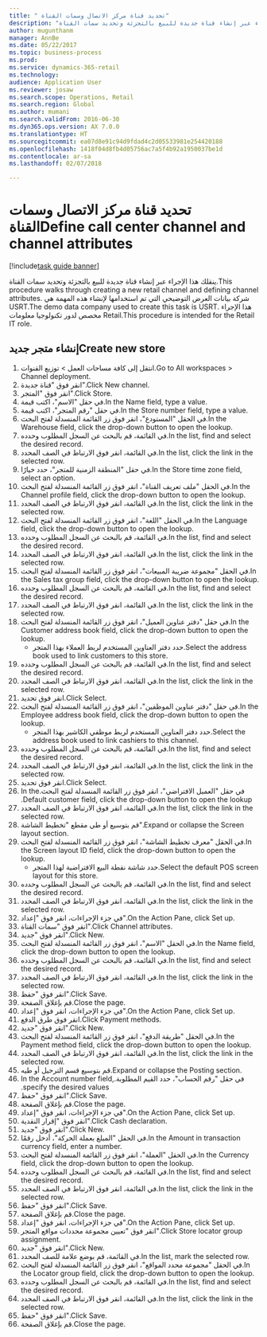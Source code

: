 ```yaml
--- 
title: " تحديد قناة مركز الاتصال وسمات القناة"
description: "ينقلك هذا الإجراء عبر إنشاء قناة جديدة للبيع بالتجزئة وتحديد سمات القناة."
author: mugunthanm
manager: AnnBe
ms.date: 05/22/2017
ms.topic: business-process
ms.prod: 
ms.service: dynamics-365-retail
ms.technology: 
audience: Application User
ms.reviewer: josaw
ms.search.scope: Operations, Retail
ms.search.region: Global
ms.author: mumani
ms.search.validFrom: 2016-06-30
ms.dyn365.ops.version: AX 7.0.0
ms.translationtype: HT
ms.sourcegitcommit: ea07d8e91c94d9fdad4c2d05533981e254420188
ms.openlocfilehash: 1418f04d8fb4d05756ac7a5f4b92a1950037be1d
ms.contentlocale: ar-sa
ms.lasthandoff: 02/07/2018

---
```

# <a name="define-call-center-channel-and-channel-attributes"></a><span data-ttu-id="e6f5b-103"> تحديد قناة مركز الاتصال وسمات القناة</span><span class="sxs-lookup"><span data-stu-id="e6f5b-103">Define call center channel and channel attributes</span></span>

[!include[task guide banner](../includes/task-guide-banner.md)]

<span data-ttu-id="e6f5b-104">ينقلك هذا الإجراء عبر إنشاء قناة جديدة للبيع بالتجزئة وتحديد سمات القناة.</span><span class="sxs-lookup"><span data-stu-id="e6f5b-104">This procedure walks through creating a new retail channel and defining channel attributes.</span></span> <span data-ttu-id="e6f5b-105">شركة بيانات العرض التوضيحي التي تم استخدامها لإنشاء هذه المهمة هي USRT.‬</span><span class="sxs-lookup"><span data-stu-id="e6f5b-105">The demo data company used to create this task is USRT.</span></span> <span data-ttu-id="e6f5b-106">هذا الإجراء مخصص لدور تكنولوجيا معلومات Retail‬.</span><span class="sxs-lookup"><span data-stu-id="e6f5b-106">This procedure is intended for the Retail IT role.</span></span>


## <a name="create-new-store"></a><span data-ttu-id="e6f5b-107">إنشاء متجر جديد</span><span class="sxs-lookup"><span data-stu-id="e6f5b-107">Create new store</span></span>
1. <span data-ttu-id="e6f5b-108">انتقل إلى كافة مساحات العمل > توزيع القنوات.</span><span class="sxs-lookup"><span data-stu-id="e6f5b-108">Go to All workspaces > Channel deployment.</span></span>
2. <span data-ttu-id="e6f5b-109">انقر فوق "قناة جديدة".</span><span class="sxs-lookup"><span data-stu-id="e6f5b-109">Click New channel.</span></span>
3. <span data-ttu-id="e6f5b-110">انقر فوق "المتجر".</span><span class="sxs-lookup"><span data-stu-id="e6f5b-110">Click Store.</span></span>
4. <span data-ttu-id="e6f5b-111">في حقل "الاسم"، اكتب قيمة.</span><span class="sxs-lookup"><span data-stu-id="e6f5b-111">In the Name field, type a value.</span></span>
5. <span data-ttu-id="e6f5b-112">في حقل "رقم المتجر"، اكتب قيمة.</span><span class="sxs-lookup"><span data-stu-id="e6f5b-112">In the Store number field, type a value.</span></span>
6. <span data-ttu-id="e6f5b-113">في الحقل "المستودع"، انقر فوق زر القائمة المنسدلة لفتح البحث.</span><span class="sxs-lookup"><span data-stu-id="e6f5b-113">In the Warehouse field, click the drop-down button to open the lookup.</span></span>
7. <span data-ttu-id="e6f5b-114">في القائمة، قم بالبحث عن السجل المطلوب وحدده.</span><span class="sxs-lookup"><span data-stu-id="e6f5b-114">In the list, find and select the desired record.</span></span>
8. <span data-ttu-id="e6f5b-115">في القائمة، انقر فوق الارتباط في الصف المحدد.</span><span class="sxs-lookup"><span data-stu-id="e6f5b-115">In the list, click the link in the selected row.</span></span>
9. <span data-ttu-id="e6f5b-116">في حقل "‏‫المنطقة الزمنية للمتجر‬"، حدد خيارًا.</span><span class="sxs-lookup"><span data-stu-id="e6f5b-116">In the Store time zone field, select an option.</span></span>
10. <span data-ttu-id="e6f5b-117">في الحقل "ملف تعريف القناة‬"، انقر فوق زر القائمة المنسدلة لفتح البحث.</span><span class="sxs-lookup"><span data-stu-id="e6f5b-117">In the Channel profile field, click the drop-down button to open the lookup.</span></span>
11. <span data-ttu-id="e6f5b-118">في القائمة، انقر فوق الارتباط في الصف المحدد.</span><span class="sxs-lookup"><span data-stu-id="e6f5b-118">In the list, click the link in the selected row.</span></span>
12. <span data-ttu-id="e6f5b-119">في الحقل "اللغة"، انقر فوق زر القائمة المنسدلة لفتح البحث.</span><span class="sxs-lookup"><span data-stu-id="e6f5b-119">In the Language field, click the drop-down button to open the lookup.</span></span>
13. <span data-ttu-id="e6f5b-120">في القائمة، قم بالبحث عن السجل المطلوب وحدده.</span><span class="sxs-lookup"><span data-stu-id="e6f5b-120">In the list, find and select the desired record.</span></span>
14. <span data-ttu-id="e6f5b-121">في القائمة، انقر فوق الارتباط في الصف المحدد.</span><span class="sxs-lookup"><span data-stu-id="e6f5b-121">In the list, click the link in the selected row.</span></span>
15. <span data-ttu-id="e6f5b-122">في الحقل "مجموعة ضريبة المبيعات"، انقر فوق زر القائمة المنسدلة لفتح البحث.</span><span class="sxs-lookup"><span data-stu-id="e6f5b-122">In the Sales tax group field, click the drop-down button to open the lookup.</span></span>
16. <span data-ttu-id="e6f5b-123">في القائمة، قم بالبحث عن السجل المطلوب وحدده.</span><span class="sxs-lookup"><span data-stu-id="e6f5b-123">In the list, find and select the desired record.</span></span>
17. <span data-ttu-id="e6f5b-124">في القائمة، انقر فوق الارتباط في الصف المحدد.</span><span class="sxs-lookup"><span data-stu-id="e6f5b-124">In the list, click the link in the selected row.</span></span>
18. <span data-ttu-id="e6f5b-125">في حقل "دفتر عناوين العميل"، انقر فوق زر القائمة المنسدلة لفتح البحث.</span><span class="sxs-lookup"><span data-stu-id="e6f5b-125">In the Customer address book field, click the drop-down button to open the lookup.</span></span>
    * <span data-ttu-id="e6f5b-126">حدد دفتر العناوين المستخدم لربط العملاء بهذا المتجر.</span><span class="sxs-lookup"><span data-stu-id="e6f5b-126">Select the address book used to link customers to this store.</span></span>  
19. <span data-ttu-id="e6f5b-127">في القائمة، قم بالبحث عن السجل المطلوب وحدده.</span><span class="sxs-lookup"><span data-stu-id="e6f5b-127">In the list, find and select the desired record.</span></span>
20. <span data-ttu-id="e6f5b-128">في القائمة، انقر فوق الارتباط في الصف المحدد.</span><span class="sxs-lookup"><span data-stu-id="e6f5b-128">In the list, click the link in the selected row.</span></span>
21. <span data-ttu-id="e6f5b-129">انقر فوق تحديد.</span><span class="sxs-lookup"><span data-stu-id="e6f5b-129">Click Select.</span></span>
22. <span data-ttu-id="e6f5b-130">في حقل "دفتر عناوين الموظفين"، انقر فوق زر القائمة المنسدلة لفتح البحث.</span><span class="sxs-lookup"><span data-stu-id="e6f5b-130">In the Employee address book field, click the drop-down button to open the lookup.</span></span>
    * <span data-ttu-id="e6f5b-131">حدد دفتر العناوين المستخدم لربط موظفي الكاشير بهذا المتجر.</span><span class="sxs-lookup"><span data-stu-id="e6f5b-131">Select the address book used to link cashiers to this channel.</span></span>  
23. <span data-ttu-id="e6f5b-132">في القائمة، قم بالبحث عن السجل المطلوب وحدده.</span><span class="sxs-lookup"><span data-stu-id="e6f5b-132">In the list, find and select the desired record.</span></span>
24. <span data-ttu-id="e6f5b-133">في القائمة، انقر فوق الارتباط في الصف المحدد.</span><span class="sxs-lookup"><span data-stu-id="e6f5b-133">In the list, click the link in the selected row.</span></span>
25. <span data-ttu-id="e6f5b-134">انقر فوق تحديد.</span><span class="sxs-lookup"><span data-stu-id="e6f5b-134">Click Select.</span></span>
26. <span data-ttu-id="e6f5b-135">في حقل "‏‫العميل الافتراضي"، انقر فوق زر القائمة المنسدلة لفتح البحث.</span><span class="sxs-lookup"><span data-stu-id="e6f5b-135">In the Default customer field, click the drop-down button to open the lookup.</span></span>
27. <span data-ttu-id="e6f5b-136">في القائمة، انقر فوق الارتباط في الصف المحدد.</span><span class="sxs-lookup"><span data-stu-id="e6f5b-136">In the list, click the link in the selected row.</span></span>
28. <span data-ttu-id="e6f5b-137">قم بتوسيع أو طي مقطع "تخطيط الشاشة".</span><span class="sxs-lookup"><span data-stu-id="e6f5b-137">Expand or collapse the Screen layout section.</span></span>
29. <span data-ttu-id="e6f5b-138">في الحقل "معرف تخطيط الشاشة"، انقر فوق زر القائمة المنسدلة لفتح البحث.</span><span class="sxs-lookup"><span data-stu-id="e6f5b-138">In the Screen layout ID field, click the drop-down button to open the lookup.</span></span>
    * <span data-ttu-id="e6f5b-139">حدد شاشة نقطة البيع الافتراضية لهذا المتجر.</span><span class="sxs-lookup"><span data-stu-id="e6f5b-139">Select the default POS screen layout for this store.</span></span>  
30. <span data-ttu-id="e6f5b-140">في القائمة، قم بالبحث عن السجل المطلوب وحدده.</span><span class="sxs-lookup"><span data-stu-id="e6f5b-140">In the list, find and select the desired record.</span></span>
31. <span data-ttu-id="e6f5b-141">في القائمة، انقر فوق الارتباط في الصف المحدد.</span><span class="sxs-lookup"><span data-stu-id="e6f5b-141">In the list, click the link in the selected row.</span></span>
32. <span data-ttu-id="e6f5b-142">في جزء الإجراءات، انقر فوق "إعداد".</span><span class="sxs-lookup"><span data-stu-id="e6f5b-142">On the Action Pane, click Set up.</span></span>
33. <span data-ttu-id="e6f5b-143">انقر فوق "سمات القناة".</span><span class="sxs-lookup"><span data-stu-id="e6f5b-143">Click Channel attributes.</span></span>
34. <span data-ttu-id="e6f5b-144">انقر فوق "جديد".</span><span class="sxs-lookup"><span data-stu-id="e6f5b-144">Click New.</span></span>
35. <span data-ttu-id="e6f5b-145">في الحقل "الاسم"، انقر فوق زر القائمة المنسدلة لفتح البحث.</span><span class="sxs-lookup"><span data-stu-id="e6f5b-145">In the Name field, click the drop-down button to open the lookup.</span></span>
36. <span data-ttu-id="e6f5b-146">في القائمة، قم بالبحث عن السجل المطلوب وحدده.</span><span class="sxs-lookup"><span data-stu-id="e6f5b-146">In the list, find and select the desired record.</span></span>
37. <span data-ttu-id="e6f5b-147">في القائمة، انقر فوق الارتباط في الصف المحدد.</span><span class="sxs-lookup"><span data-stu-id="e6f5b-147">In the list, click the link in the selected row.</span></span>
38. <span data-ttu-id="e6f5b-148">انقر فوق "حفظ".</span><span class="sxs-lookup"><span data-stu-id="e6f5b-148">Click Save.</span></span>
39. <span data-ttu-id="e6f5b-149">قم بإغلاق الصفحة.</span><span class="sxs-lookup"><span data-stu-id="e6f5b-149">Close the page.</span></span>
40. <span data-ttu-id="e6f5b-150">في جزء الإجراءات، انقر فوق "إعداد".</span><span class="sxs-lookup"><span data-stu-id="e6f5b-150">On the Action Pane, click Set up.</span></span>
41. <span data-ttu-id="e6f5b-151">انقر فوق طرق الدفع.</span><span class="sxs-lookup"><span data-stu-id="e6f5b-151">Click Payment methods.</span></span>
42. <span data-ttu-id="e6f5b-152">انقر فوق "جديد".</span><span class="sxs-lookup"><span data-stu-id="e6f5b-152">Click New.</span></span>
43. <span data-ttu-id="e6f5b-153">في الحقل "طريقة الدفع‬"، انقر فوق زر القائمة المنسدلة لفتح البحث.</span><span class="sxs-lookup"><span data-stu-id="e6f5b-153">In the Payment method field, click the drop-down button to open the lookup.</span></span>
44. <span data-ttu-id="e6f5b-154">في القائمة، انقر فوق الارتباط في الصف المحدد.</span><span class="sxs-lookup"><span data-stu-id="e6f5b-154">In the list, click the link in the selected row.</span></span>
45. <span data-ttu-id="e6f5b-155">قم بتوسيع قسم الترحيل أو طيه.</span><span class="sxs-lookup"><span data-stu-id="e6f5b-155">Expand or collapse the Posting section.</span></span>
46. <span data-ttu-id="e6f5b-156">في حقل "‏‫رقم الحساب"، حدد القيم المطلوبة.</span><span class="sxs-lookup"><span data-stu-id="e6f5b-156">In the Account number field, specify the desired values.</span></span>
47. <span data-ttu-id="e6f5b-157">انقر فوق "حفظ".</span><span class="sxs-lookup"><span data-stu-id="e6f5b-157">Click Save.</span></span>
48. <span data-ttu-id="e6f5b-158">قم بإغلاق الصفحة.</span><span class="sxs-lookup"><span data-stu-id="e6f5b-158">Close the page.</span></span>
49. <span data-ttu-id="e6f5b-159">في جزء الإجراءات، انقر فوق "إعداد".</span><span class="sxs-lookup"><span data-stu-id="e6f5b-159">On the Action Pane, click Set up.</span></span>
50. <span data-ttu-id="e6f5b-160">انقر فوق "إقرار النقدية".</span><span class="sxs-lookup"><span data-stu-id="e6f5b-160">Click Cash declaration.</span></span>
51. <span data-ttu-id="e6f5b-161">انقر فوق "جديد".</span><span class="sxs-lookup"><span data-stu-id="e6f5b-161">Click New.</span></span>
52. <span data-ttu-id="e6f5b-162">في الحقل "المبلغ بعملة الحركة‬"، أدخل رقمًا.</span><span class="sxs-lookup"><span data-stu-id="e6f5b-162">In the Amount in transaction currency field, enter a number.</span></span>
53. <span data-ttu-id="e6f5b-163">في الحقل "العملة"، انقر فوق زر القائمة المنسدلة لفتح البحث.</span><span class="sxs-lookup"><span data-stu-id="e6f5b-163">In the Currency field, click the drop-down button to open the lookup.</span></span>
54. <span data-ttu-id="e6f5b-164">في القائمة، قم بالبحث عن السجل المطلوب وحدده.</span><span class="sxs-lookup"><span data-stu-id="e6f5b-164">In the list, find and select the desired record.</span></span>
55. <span data-ttu-id="e6f5b-165">في القائمة، انقر فوق الارتباط في الصف المحدد.</span><span class="sxs-lookup"><span data-stu-id="e6f5b-165">In the list, click the link in the selected row.</span></span>
56. <span data-ttu-id="e6f5b-166">انقر فوق "حفظ".</span><span class="sxs-lookup"><span data-stu-id="e6f5b-166">Click Save.</span></span>
57. <span data-ttu-id="e6f5b-167">قم بإغلاق الصفحة.</span><span class="sxs-lookup"><span data-stu-id="e6f5b-167">Close the page.</span></span>
58. <span data-ttu-id="e6f5b-168">في جزء الإجراءات، انقر فوق "إعداد".</span><span class="sxs-lookup"><span data-stu-id="e6f5b-168">On the Action Pane, click Set up.</span></span>
59. <span data-ttu-id="e6f5b-169">انقر فوق "تعيين مجموعة محددات مواقع المتجر‬".</span><span class="sxs-lookup"><span data-stu-id="e6f5b-169">Click Store locator group assignment.</span></span>
60. <span data-ttu-id="e6f5b-170">انقر فوق "جديد".</span><span class="sxs-lookup"><span data-stu-id="e6f5b-170">Click New.</span></span>
61. <span data-ttu-id="e6f5b-171">في القائمة، قم بوضع علامة للصف المحدد.</span><span class="sxs-lookup"><span data-stu-id="e6f5b-171">In the list, mark the selected row.</span></span>
62. <span data-ttu-id="e6f5b-172">في الحقل "مجموعة محدد المواقع‬"، انقر فوق زر القائمة المنسدلة لفتح البحث.</span><span class="sxs-lookup"><span data-stu-id="e6f5b-172">In the Locator group field, click the drop-down button to open the lookup.</span></span>
63. <span data-ttu-id="e6f5b-173">في القائمة، قم بالبحث عن السجل المطلوب وحدده.</span><span class="sxs-lookup"><span data-stu-id="e6f5b-173">In the list, find and select the desired record.</span></span>
64. <span data-ttu-id="e6f5b-174">في القائمة، انقر فوق الارتباط في الصف المحدد.</span><span class="sxs-lookup"><span data-stu-id="e6f5b-174">In the list, click the link in the selected row.</span></span>
65. <span data-ttu-id="e6f5b-175">انقر فوق "حفظ".</span><span class="sxs-lookup"><span data-stu-id="e6f5b-175">Click Save.</span></span>
66. <span data-ttu-id="e6f5b-176">قم بإغلاق الصفحة.</span><span class="sxs-lookup"><span data-stu-id="e6f5b-176">Close the page.</span></span>


